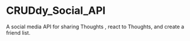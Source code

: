 # CRUDdy_Social_API
A social media API for sharing Thoughts , react to Thoughts, and create a friend list.

